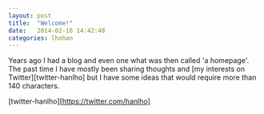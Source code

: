 ```yaml
---
layout: post
title:  "Welcome!"
date:   2014-02-16 14:42:48
categories: lhohan
---
```


Years ago I had a blog and even one what was then called 'a homepage'.
The past time I have mostly been sharing thoughts and [my interests on Twitter][twitter-hanlho] but I have some ideas that would require more than 140 characters.

[twitter-hanlho][https://twitter.com/hanlho]